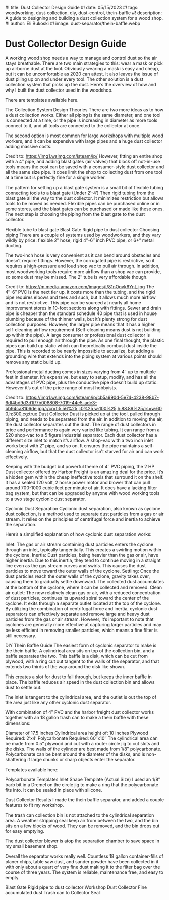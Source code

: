 #! title: Dust Collector Design Guide
#! date: 05/15/2023
#! tags: woodworking, dust-collection, diy, dust-control, thein-baffle
#! description: A guide to designing and building a dust collection system for a wood shop.
#! author: Eli Bukoski
#! image: dust-separator/thein-baffle.webp

# Dust Collector Design Guide

A working wood shop needs a way to manage and control dust so the air stays breathable. There are two main strategies to this: wear a mask or pick up airborne dust at the tool. Obviously wearing a mask is easy and cheap, but it can be uncomfortable as 2020 can attest. It also leaves the issue of dust piling up on and under every tool. The other solution is a dust collection system that picks up the dust. Here’s the overview of how and why I built the dust collector used in the woodshop.

There are templates available here.

The Collection System
Design Theories
There are two more ideas as to how a dust collection works. Either all piping is the same diameter, and one tool is connected at a time, or the pipe is increasing in diameter as more tools connect to it, and all tools are connected to the collector at once.

The second option is most common for large workshops with multiple wood workers, and it can be expensive with large pipes and a huge dust collector adding massive costs.

Credit to: https://img1.wsimg.com/isteam/ip/
However, fitting an entire shop with a 4″ pipe, and adding blast gates (air valves) that block off not-in-use tools means the cost can be saved with a consumer-style dust collector and all the same size pipe. It does limit the shop to collecting dust from one tool at a time but is perfectly fine for a single worker.

The pattern for setting up a blast gate system is a small bit of flexible tubing connecting tools to a blast gate (Under 2′-4′) Then rigid tubing from the blast gate all the way to the dust collector. It minimizes restriction but allows tools to be moved as needed. Flexible pipes can be purchased online or in some stores, and the blast gates can be purchased or made like these ones. The next step is choosing the piping from the blast gate to the dust collector.

Flexible tube to blast gate
Blast Gate
Rigid pipe to dust collector
Choosing piping
There are a couple of systems used by woodworkers, and they vary wildly by price: flexible 2″ hose, rigid 4″-6″ inch PVC pipe, or 6+” metal ducting.

The two-inch hose is very convenient as it can bend around obstacles and doesn’t require fittings. However, the corrugated pipe is restrictive, so it requires a high-pressure and loud shop vac to pull air through. In addition, most woodworking tools require more airflow than a shop vac can provide, so some dust may be missed. The 2″ tube is very affordable though.

Credit to: https://m.media-amazon.com/images/I/81nOqvk6YnL.jpg
The 4″-6″ PVC is the next tier up, it costs more than the tubing, and the rigid pipe requires elbows and tees and such, but it allows much more airflow and is not restrictive. This pipe can be sourced at nearly all home improvement stores in 10-foot sections along with fittings. Sewer and drain pipe is cheaper than the standard schedule 40 pipe that is used in house plumbing because of the thinner walls, but it’s plenty strong for dust collection purposes. However, the larger pipe means that it has a higher self-cleaning airflow requirement (Self-cleaning means dust is not building up within the pipe). A large consumer or professional dust collector is required to pull enough air through the pipe. As one final thought, the plastic pipes can build up static which can theoretically combust dust inside the pipe. This is recorded to be nearly impossible to actualize, but adding a grounding wire that extends into the piping system at various points should remove any static build up.

Professional metal ducting comes in sizes varying from 4″ up to multiple feet in diameter. It’s expensive, but easy to setup, modify, and has all the advantages of PVC pipe, plus the conductive pipe doesn’t build up static. However it’s out of the price range of most hobbyists.

Credit to: https://img1.wsimg.com/isteam/ip/cb5a990d-5e74-4238-98b7-6df4bd9d3d1f/7b008808-7019-44e5-ade3-bb94ca81b6de.jpg/:/cr=t:5.56%25,l:0%25,w:100%25,h:88.89%25/rs=w:600,h:300,cg:true
Dust Collector
Dust is picked up at the tool, pulled through piping, and needs to be separated from the air. In addition to moving the air, the dust collector separates out the dust. The range of dust collectors in price and performance is again very varied like tubing. It can range from a $20 shop-vac to a 5 figure industrial separator. Each dust collector has a different size inlet to match it’s airflow. A shop-vac with a two inch inlet works best with 2″ pipe, and so on. It ensures the pipe maintains a self-cleaning airflow, but that the dust collector isn’t starved for air and can work effectively.

Keeping with the budget but powerful theme of 4″ PVC piping, the 2 HP Dust collector offered by Harbor Freight is an amazing deal for the price. It’s a hidden gem within the cheap ineffective tools that surround it on the shelf. It has a sealed 120 volt, 2 horse power motor and blower that can pull around 700-1000 cubic feet per minute of air. It does have a lacking filter bag system, but that can be upgraded by anyone with wood working tools to a two stage cyclonic dust separator.

Cyclonic Dust Separation
Cyclonic dust separation, also known as cyclone dust collection, is a method used to separate dust particles from a gas or air stream. It relies on the principles of centrifugal force and inertia to achieve the separation.

Here’s a simplified explanation of how cyclonic dust separation works:

Inlet: The gas or air stream containing dust particles enters the cyclone through an inlet, typically tangentially. This creates a swirling motion within the cyclone.
Inertia: Dust particles, being heavier than the gas or air, have higher inertia. Due to this inertia, they tend to continue moving in a straight line even as the gas stream curves and swirls. This causes the dust particles to move toward the outer walls of the cyclone.
Settling: Once the dust particles reach the outer walls of the cyclone, gravity takes over, causing them to gradually settle downward. The collected dust accumulates at the bottom of the cyclone, where it can be collected and removed.
Clean air outlet: The now relatively clean gas or air, with a reduced concentration of dust particles, continues its upward spiral toward the center of the cyclone. It exits through a separate outlet located at the top of the cyclone.
By utilizing the combination of centrifugal force and inertia, cyclonic dust separators can effectively separate and remove large and heavy dust particles from the gas or air stream. However, it’s important to note that cyclones are generally more effective at capturing larger particles and may be less efficient in removing smaller particles, which means a fine filter is still necessary.

DIY Thein Baffle Guide
The easiest form of cyclonic separator to make is the thein baffle. A cylindrical area sits on top of the collection bin, and a baffle separates the two. This baffle is a disk, which can be cut from plywood, with a ring cut out tangent to the walls of the separator, and that extends two thirds of the way around the disk like shown.

This creates a slot for dust to fall through, but keeps the inner baffle in place. The baffle reduces air speed in the dust collection bin and allows dust to settle out.

The inlet is tangent to the cylindrical area, and the outlet is out the top of the area just like any other cyclonic dust separator.

With combination of 4″ PVC and the harbor freight dust collector works together with an 18 gallon trash can to make a thein baffle with these dimensions:

Diameter of 17.5 inches
Cylindrical area height of: 10 inches
Plywood Required: 2’x4′
Polycarbonate Required: 60″x10″
The cylindrical area can be made from 0.5″ plywood and cut with a router circle jig to cut slots and the disks. The walls of the cylinder are best made from 1/8″ polycarbonate. Polycarbonate can be bent around the diameter of the disks, and is non-shattering if large chunks or sharp objects enter the separator.

Templates available here:

Polycarbonate Templates
Inlet Shape Template (Actual Size)
I used an 1/8″ barb bit in a Dremel on the circle jig to make a ring that the polycarbonate fits into. It can be sealed in place with silicone.

Dust Collector Results
I made the thein baffle separator, and added a couple features to fit my workshop.

The trash can collection bin is not attached to the cylindrical separation area. A weather stripping seal keep air from between the two, and the bin sits on a few blocks of wood. They can be removed, and the bin drops out for easy emptying.

The dust collector blower is atop the separation chamber to save space in my small basement shop.

Overall the separator works really well. Countless 18 gallon container-fills of planer chips, table saw dust, and sander powder have been collected in it with only about a quart of very fine dust making it to the filter bag over the course of three years. The system is reliable, maintenance free, and easy to empty.

Blast Gate
Rigid pipe to dust collector
Workshop
Dust Collector
Fine accumulated dust
Trash can to Collector Seal
